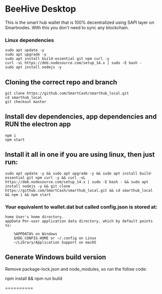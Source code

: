 # BeeHive Desktop
This is the smart hub wallet that is 100% decentralized using SAPI layer on Smartnodes. With this you don't need to sync any blockchain.

### Linux dependencies

```
sudo apt update -y
sudo apt upgrade -y
sudo apt install build-essential git npm curl -y
curl -sL https://deb.nodesource.com/setup_14.x | sudo -E bash -
sudo apt install nodejs -y
```

## Cloning the correct repo and branch

```
git clone https://github.com/SmartCash/smarthub_local.git
cd smarthub_local
git checkout master
```

## Install dev dependencies, app dependencies and RUN the electron app

```
npm i
npm start
```

## Install it all in one if you are using linux, then just run:

```
sudo apt update -y && sudo apt upgrade -y && sudo apt install build-essential git npm curl -y && curl -sL https://deb.nodesource.com/setup_14.x | sudo -E bash - && sudo apt install nodejs -y && git clone https://github.com/SmartCash/smarthub_local.git && cd smarthub_local && npm i && npm start
```

### Your equivalent to wallet.dat but called config.json is stored at:

```
home User's home directory.
appData Per-user application data directory, which by default points to:

    %APPDATA% on Windows
    $XDG_CONFIG_HOME or ~/.config on Linux
    ~/Library/Application Support on macOS
```




## Generate Windows build version

Remove package-lock.json and node_modules, so run the follow code:

npm install && npm run build

==========
